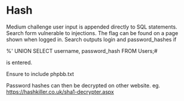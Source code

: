 # Hash
Medium challenge user input is appended directly to SQL statements.
Search form vulnerable to injections.
The flag can be found on a page shown when logged in.
Search outputs login and password_hashes if

%' UNION SELECT username, password_hash FROM Users;#

is entered.

Ensure to include phpbb.txt

Password hashes can then be decrypted on other website.
eg. https://hashkiller.co.uk/sha1-decrypter.aspx
